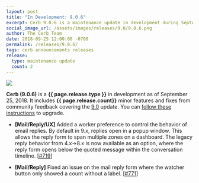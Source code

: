 ```yaml
---
layout: post
title: "In Development: 9.0.6"
excerpt: Cerb 9.0.6 is a maintenance update in development during September 2018 with 2 minor features and fixes from community feedback.
social_image_url: /assets/images/releases/9.0/9.0.6.png
author: The Cerb Team
date: 2018-09-25 12:00:00 -0700
permalink: /releases/9.0.6/
tags: cerb announcements releases
release:
  type: maintenance update
  count: 2
---
```


<div class="cerb-screenshot">
<img src="{{page.social_image_url}}" class="screenshot">
</div>

**Cerb (9.0.6)** is a **{{ page.release.type }}** in development as of September 25, 2018. It includes **{{ page.release.count}}** minor features and fixes from community feedback covering the [9.0](/releases/9.0/) update.  You can [follow these instructions](/docs/upgrading/) to upgrade.

* **[Mail/Reply/UX]** Added a worker preference to control the behavior of email replies. By default in 9.x, replies open in a popup window. This allows the reply form to span multiple zones on a dashboard. The legacy reply behavior from 4.x->8.x is now available as an option, where the reply form opens below the quoted message within the conversation timeline. [[#719](https://github.com/jstanden/cerb/issues/719)]

* **[Mail/Reply]** Fixed an issue on the mail reply form where the watcher button only showed a count without a label. [[#771](https://github.com/jstanden/cerb/issues/771)]

